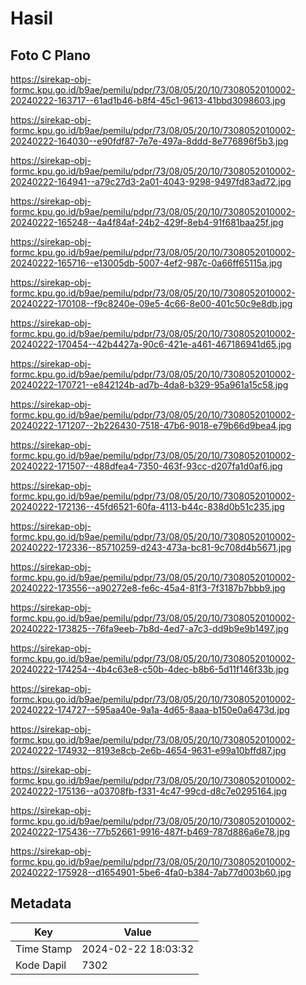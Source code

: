 # Hasil

## Foto C Plano

https://sirekap-obj-formc.kpu.go.id/b9ae/pemilu/pdpr/73/08/05/20/10/7308052010002-20240222-163717--61ad1b46-b8f4-45c1-9613-41bbd3098603.jpg

https://sirekap-obj-formc.kpu.go.id/b9ae/pemilu/pdpr/73/08/05/20/10/7308052010002-20240222-164030--e90fdf87-7e7e-497a-8ddd-8e776896f5b3.jpg

https://sirekap-obj-formc.kpu.go.id/b9ae/pemilu/pdpr/73/08/05/20/10/7308052010002-20240222-164941--a79c27d3-2a01-4043-9298-9497fd83ad72.jpg

https://sirekap-obj-formc.kpu.go.id/b9ae/pemilu/pdpr/73/08/05/20/10/7308052010002-20240222-165248--4a4f84af-24b2-429f-8eb4-91f681baa25f.jpg

https://sirekap-obj-formc.kpu.go.id/b9ae/pemilu/pdpr/73/08/05/20/10/7308052010002-20240222-165716--e13005db-5007-4ef2-987c-0a66ff65115a.jpg

https://sirekap-obj-formc.kpu.go.id/b9ae/pemilu/pdpr/73/08/05/20/10/7308052010002-20240222-170108--f9c8240e-09e5-4c66-8e00-401c50c9e8db.jpg

https://sirekap-obj-formc.kpu.go.id/b9ae/pemilu/pdpr/73/08/05/20/10/7308052010002-20240222-170454--42b4427a-90c6-421e-a461-467186941d65.jpg

https://sirekap-obj-formc.kpu.go.id/b9ae/pemilu/pdpr/73/08/05/20/10/7308052010002-20240222-170721--e842124b-ad7b-4da8-b329-95a961a15c58.jpg

https://sirekap-obj-formc.kpu.go.id/b9ae/pemilu/pdpr/73/08/05/20/10/7308052010002-20240222-171207--2b226430-7518-47b6-9018-e79b66d9bea4.jpg

https://sirekap-obj-formc.kpu.go.id/b9ae/pemilu/pdpr/73/08/05/20/10/7308052010002-20240222-171507--488dfea4-7350-463f-93cc-d207fa1d0af6.jpg

https://sirekap-obj-formc.kpu.go.id/b9ae/pemilu/pdpr/73/08/05/20/10/7308052010002-20240222-172136--45fd6521-60fa-4113-b44c-838d0b51c235.jpg

https://sirekap-obj-formc.kpu.go.id/b9ae/pemilu/pdpr/73/08/05/20/10/7308052010002-20240222-172336--85710259-d243-473a-bc81-9c708d4b5671.jpg

https://sirekap-obj-formc.kpu.go.id/b9ae/pemilu/pdpr/73/08/05/20/10/7308052010002-20240222-173556--a90272e8-fe6c-45a4-81f3-7f3187b7bbb9.jpg

https://sirekap-obj-formc.kpu.go.id/b9ae/pemilu/pdpr/73/08/05/20/10/7308052010002-20240222-173825--76fa9eeb-7b8d-4ed7-a7c3-dd9b9e9b1497.jpg

https://sirekap-obj-formc.kpu.go.id/b9ae/pemilu/pdpr/73/08/05/20/10/7308052010002-20240222-174254--4b4c63e8-c50b-4dec-b8b6-5d11f146f33b.jpg

https://sirekap-obj-formc.kpu.go.id/b9ae/pemilu/pdpr/73/08/05/20/10/7308052010002-20240222-174727--595aa40e-9a1a-4d65-8aaa-b150e0a6473d.jpg

https://sirekap-obj-formc.kpu.go.id/b9ae/pemilu/pdpr/73/08/05/20/10/7308052010002-20240222-174932--8193e8cb-2e6b-4654-9631-e99a10bffd87.jpg

https://sirekap-obj-formc.kpu.go.id/b9ae/pemilu/pdpr/73/08/05/20/10/7308052010002-20240222-175136--a03708fb-f331-4c47-99cd-d8c7e0295164.jpg

https://sirekap-obj-formc.kpu.go.id/b9ae/pemilu/pdpr/73/08/05/20/10/7308052010002-20240222-175436--77b52661-9916-487f-b469-787d886a6e78.jpg

https://sirekap-obj-formc.kpu.go.id/b9ae/pemilu/pdpr/73/08/05/20/10/7308052010002-20240222-175928--d1654901-5be6-4fa0-b384-7ab77d003b60.jpg


## Metadata

| Key        | Value               |
| ---------- | ------------------- |
| Time Stamp | 2024-02-22 18:03:32 |
| Kode Dapil | 7302                |



